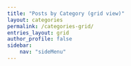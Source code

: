 ```yaml
---
title: "Posts by Category (grid view)"
layout: categories
permalink: /categories-grid/
entries_layout: grid
author_profile: false
sidebar:
    nav: "sideMenu"
---
```

